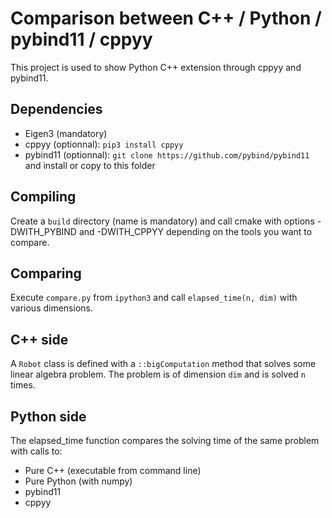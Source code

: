 # Comparison between C++ / Python / pybind11 / cppyy

This project is used to show Python C++ extension through cppyy and pybind11.

## Dependencies

 - Eigen3 (mandatory)
 - cppyy (optionnal): `pip3 install cppyy`
 - pybind11 (optionnal): `git clone https://github.com/pybind/pybind11` and install or copy to this folder

## Compiling

Create a `build` directory (name is mandatory) and call cmake with options -DWITH_PYBIND and -DWITH_CPPYY depending on the tools you want to compare.

## Comparing

Execute `compare.py` from `ipython3` and call `elapsed_time(n, dim)` with various dimensions.

## C++ side

A `Robot` class is defined with a `::bigComputation` method that solves some linear algebra problem. The problem is of dimension `dim` and is solved `n` times.

## Python side

The elapsed_time function compares the solving time of the same problem with calls to:
 - Pure C++ (executable from command line)
 - Pure Python (with numpy)
 - pybind11
 - cppyy
 
 

